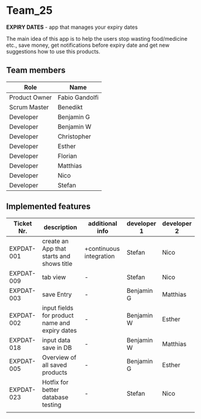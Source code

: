 
# Team_25

  
**EXPIRY DATES** - app that manages your expiry dates

 The main idea of this app is to help the users stop wasting food/medicine etc., save money, get notifications before expiry date and get new suggestions how to use this products. 


## Team members

| Role |  Name|
|--|--|
| Product Owner | Fabio Gandolfi |
| Scrum Master | Benedikt |
| Developer |  Benjamin G |
| Developer | Benjamin W |
| Developer | Christopher |
| Developer | Esther |
| Developer | Florian |
| Developer | Matthias |
| Developer | Nico |
| Developer | Stefan |


## Implemented features

| Ticket Nr. | description | additional info | developer 1 | developer 2 |
|---|---|---|---|---|
|EXPDAT-001   | create an App that starts and shows title  | +continuous integration  | Stefan  | Nico  |
|EXPDAT-009   | tab view  | -  | Stefan  | Nico  |
|EXPDAT-003   | save Entry  | -  | Benjamin G  | Matthias  |
|EXPDAT-002   | input fields for product name and expiry dates    | -  | Benjamin W  | Esther  |
|EXPDAT-018   | input data save in DB  | -  | Benjamin W  | Matthias |
|EXPDAT-005   | Overview of all saved products  | -  | Benjamin G  | Esther |
|EXPDAT-023   | Hotfix for better database testing  | -  | Stefan  | Nico |
|   |   |   |   |   |
